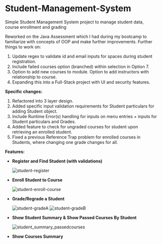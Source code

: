 # Student-Management-System

Simple Student Management System project to manage student data, course enrollment and grading

Reworked on the Java Assessment which I had during my bootcamp to familiarize with concepts of OOP and make further improvements. Further things to work on:

1. Update regex to validate id and email inputs for spaces during student registration.
2. Include failed courses option (branched) within selection in Option 7.
3. Option to add new courses to module. Option to add instructors with relationship to course.
4. Expanding this into a Full-Stack project with UI and security features.

**Specific changes:**

1. Refactored into 3 layer design.
2. Added specific input validation requirements for Student particulars for adding Student object.
3. Include Runtime Error(s) handling for inputs on menu entries + inputs for Student particulars and Grades.
4. Added feature to check for ungraded courses for student upon retrieving an enrolled student.
5. Fixed a previous Reference Trap problem for enrolled courses in Students, where changing one grade changes for all.

**Features:**

- **Register and Find Student (with validations)**

    ![student-register](https://github.com/gideonfu55/student-management-system/assets/94817218/a92d5725-a32f-428e-9a3a-d3d109c39bfc)

- **Enroll Student to Course**

    ![student-enroll-course](https://github.com/gideonfu55/student-management-system/assets/94817218/d69cdaa2-a688-4c44-a5bf-019c78a95497)

- **Grade/Regrade a Student**

    ![student-gradeA](https://github.com/gideonfu55/student-management-system/assets/94817218/e3033b60-f0f2-4e89-8e9e-4b8ee79431f8)
    ![student-gradeB](https://github.com/gideonfu55/student-management-system/assets/94817218/31f17bd4-14a2-4787-a786-70a52405357c)

- **Show Student Summary & Show Passed Courses By Student**

    ![student_summary_passedcourses](https://github.com/gideonfu55/student-management-system/assets/94817218/559234f8-e7db-4ab1-a04d-759756ff587b)

- **Show Courses Summary**
